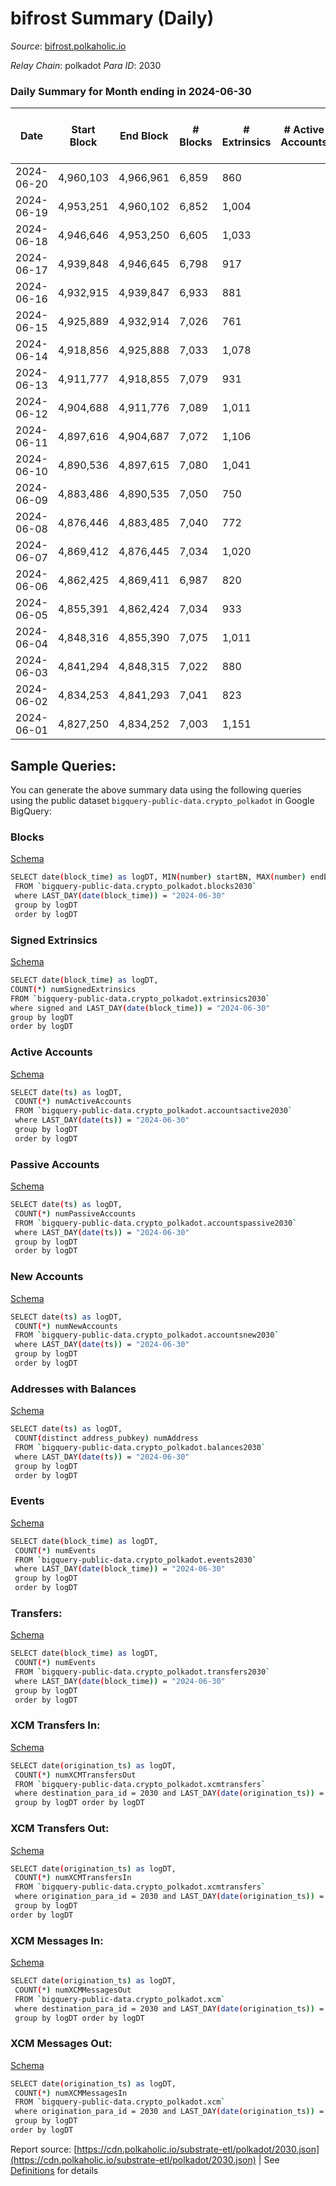 # bifrost Summary (Daily)

_Source_: [bifrost.polkaholic.io](https://bifrost.polkaholic.io)

*Relay Chain*: polkadot
*Para ID*: 2030



### Daily Summary for Month ending in 2024-06-30


| Date    | Start Block | End Block | # Blocks | # Extrinsics | # Active Accounts | # Passive Accounts | # New Accounts | # Addresses | # Events  | # Transfers ($USD) | # XCM Transfers In ($USD) | # XCM Transfers Out ($USD) | # XCM In | # XCM Out | Issues |
|---------|-------------|-----------|----------|--------------|-------------------|--------------------|----------------|-------------|-----------|--------------------|---------------------------|----------------------------|----------|-----------|--------|
| 2024-06-20 | 4,960,103 | 4,966,961 | 6,859 | 860 |  |  |  | 39,086 | 22,130 | 607 ($7,566.13) |   |   |  |  |  |
| 2024-06-19 | 4,953,251 | 4,960,102 | 6,852 | 1,004 |  |  |  | 39,077 | 24,849 | 1,015 ($12,227.22) |   |   |  |  |  |
| 2024-06-18 | 4,946,646 | 4,953,250 | 6,605 | 1,033 |  |  |  | 39,059 | 24,609 | 1,065 ($22,936.62) |   |   |  |  |  |
| 2024-06-17 | 4,939,848 | 4,946,645 | 6,798 | 917 |  |  |  | 39,055 | 22,815 | 712 ($19,027.90) |   |   |  |  |  |
| 2024-06-16 | 4,932,915 | 4,939,847 | 6,933 | 881 |  |  |  | 39,042 | 23,036 | 803 ($9,556.43) |   |   |  |  |  |
| 2024-06-15 | 4,925,889 | 4,932,914 | 7,026 | 761 |  |  |  | 39,035 | 21,820 | 533 ($4,895.21) |   |   |  |  |  |
| 2024-06-14 | 4,918,856 | 4,925,888 | 7,033 | 1,078 |  |  |  | 39,027 | 25,291 | 878 ($186,656.56) |   |   |  |  |  |
| 2024-06-13 | 4,911,777 | 4,918,855 | 7,079 | 931 |  |  |  | 39,015 | 23,362 | 600 ($4,770.76) |   |   |  |  |  |
| 2024-06-12 | 4,904,688 | 4,911,776 | 7,089 | 1,011 |  |  |  |  | 24,362 | 872 ($9,540.05) |   |   |  |  |  |
| 2024-06-11 | 4,897,616 | 4,904,687 | 7,072 | 1,106 |  |  |  | 38,995 | 25,167 | 957 ($431,282.33) |   |   |  |  |  |
| 2024-06-10 | 4,890,536 | 4,897,615 | 7,080 | 1,041 |  |  |  | 38,987 | 24,574 | 876 ($9,119.23) |   |   |  |  |  |
| 2024-06-09 | 4,883,486 | 4,890,535 | 7,050 | 750 |  |  |  | 38,979 | 21,664 | 568 ($3,559.18) |   |   |  |  |  |
| 2024-06-08 | 4,876,446 | 4,883,485 | 7,040 | 772 |  |  |  | 38,970 | 21,936 | 567 ($13,797.04) |   |   |  |  |  |
| 2024-06-07 | 4,869,412 | 4,876,445 | 7,034 | 1,020 |  |  |  | 38,968 | 24,109 | 900 ($37,821.67) |   |   |  |  |  |
| 2024-06-06 | 4,862,425 | 4,869,411 | 6,987 | 820 |  |  |  | 38,957 | 22,567 | 704 ($858.30) |   |   |  |  |  |
| 2024-06-05 | 4,855,391 | 4,862,424 | 7,034 | 933 |  |  |  | 38,942 | 23,801 | 773 ($3,892.52) |   |   |  |  |  |
| 2024-06-04 | 4,848,316 | 4,855,390 | 7,075 | 1,011 |  |  |  | 38,928 | 24,843 | 916 ($5,721.92) |   |   |  |  |  |
| 2024-06-03 | 4,841,294 | 4,848,315 | 7,022 | 880 |  |  |  | 38,922 | 22,997 | 668 ($551,961.40) |   |   |  |  |  |
| 2024-06-02 | 4,834,253 | 4,841,293 | 7,041 | 823 |  |  |  | 38,912 | 22,636 | 674 ($9,417.82) |   |   |  |  |  |
| 2024-06-01 | 4,827,250 | 4,834,252 | 7,003 | 1,151 |  |  |  | 36,105 | 24,139 | 608 ($4,299.57) |   |   |  |  |  |

## Sample Queries:
You can generate the above summary data using the following queries using the public dataset `bigquery-public-data.crypto_polkadot` in Google BigQuery:


### Blocks 

[Schema](https://github.com/colorfulnotion/substrate-etl/blob/main/schema/blocks.json)

```bash
SELECT date(block_time) as logDT, MIN(number) startBN, MAX(number) endBN, COUNT(*) numBlocks 
 FROM `bigquery-public-data.crypto_polkadot.blocks2030`  
 where LAST_DAY(date(block_time)) = "2024-06-30" 
 group by logDT 
 order by logDT
```

### Signed Extrinsics 

[Schema](https://github.com/colorfulnotion/substrate-etl/blob/main/schema/extrinsics.json)

```bash
SELECT date(block_time) as logDT, 
COUNT(*) numSignedExtrinsics 
FROM `bigquery-public-data.crypto_polkadot.extrinsics2030`  
where signed and LAST_DAY(date(block_time)) = "2024-06-30" 
group by logDT 
order by logDT
```

### Active Accounts 

[Schema](https://github.com/colorfulnotion/substrate-etl/blob/main/schema/accountsactive.json)

```bash
SELECT date(ts) as logDT, 
 COUNT(*) numActiveAccounts 
 FROM `bigquery-public-data.crypto_polkadot.accountsactive2030` 
 where LAST_DAY(date(ts)) = "2024-06-30" 
 group by logDT 
 order by logDT
```

### Passive Accounts 

[Schema](https://github.com/colorfulnotion/substrate-etl/blob/main/schema/accountspassive.json)

```bash
SELECT date(ts) as logDT, 
 COUNT(*) numPassiveAccounts 
 FROM `bigquery-public-data.crypto_polkadot.accountspassive2030` 
 where LAST_DAY(date(ts)) = "2024-06-30" 
 group by logDT 
 order by logDT
```

### New Accounts 

[Schema](https://github.com/colorfulnotion/substrate-etl/blob/main/schema/accountsnew.json)

```bash
SELECT date(ts) as logDT, 
 COUNT(*) numNewAccounts 
 FROM `bigquery-public-data.crypto_polkadot.accountsnew2030` 
 where LAST_DAY(date(ts)) = "2024-06-30" 
 group by logDT
 order by logDT
```

### Addresses with Balances 

[Schema](https://github.com/colorfulnotion/substrate-etl/blob/main/schema/balances.json)

```bash
SELECT date(ts) as logDT,
 COUNT(distinct address_pubkey) numAddress 
 FROM `bigquery-public-data.crypto_polkadot.balances2030` 
 where LAST_DAY(date(ts)) = "2024-06-30" 
 group by logDT 
 order by logDT
```

### Events 

[Schema](https://github.com/colorfulnotion/substrate-etl/blob/main/schema/events.json)

```bash
SELECT date(block_time) as logDT, 
 COUNT(*) numEvents 
 FROM `bigquery-public-data.crypto_polkadot.events2030` 
 where LAST_DAY(date(block_time)) = "2024-06-30" 
 group by logDT 
 order by logDT
```

### Transfers:

[Schema](https://github.com/colorfulnotion/substrate-etl/blob/main/schema/transfers.json)

```bash
SELECT date(block_time) as logDT, 
 COUNT(*) numEvents 
 FROM `bigquery-public-data.crypto_polkadot.transfers2030` 
 where LAST_DAY(date(block_time)) = "2024-06-30" 
 group by logDT 
 order by logDT
```

### XCM Transfers In: 

[Schema](https://github.com/colorfulnotion/substrate-etl/blob/main/schema/xcmtransfers.json)

```bash
SELECT date(origination_ts) as logDT, 
 COUNT(*) numXCMTransfersOut 
 FROM `bigquery-public-data.crypto_polkadot.xcmtransfers` 
 where destination_para_id = 2030 and LAST_DAY(date(origination_ts)) = "2024-06-30" 
 group by logDT order by logDT
```

### XCM Transfers Out: 

[Schema](https://github.com/colorfulnotion/substrate-etl/blob/main/schema/xcmtransfers.json)

```bash
SELECT date(origination_ts) as logDT, 
 COUNT(*) numXCMTransfersIn 
 FROM `bigquery-public-data.crypto_polkadot.xcmtransfers` 
 where origination_para_id = 2030 and LAST_DAY(date(origination_ts)) = "2024-06-30" 
 group by logDT 
order by logDT
```

### XCM Messages In: 

[Schema](https://github.com/colorfulnotion/substrate-etl/blob/main/schema/xcm.json)

```bash
SELECT date(origination_ts) as logDT, 
 COUNT(*) numXCMMessagesOut 
 FROM `bigquery-public-data.crypto_polkadot.xcm` 
 where destination_para_id = 2030 and LAST_DAY(date(origination_ts)) = "2024-06-30" 
 group by logDT order by logDT
```

### XCM Messages Out: 

[Schema](https://github.com/colorfulnotion/substrate-etl/blob/main/schema/xcm.json)

```bash
SELECT date(origination_ts) as logDT, 
 COUNT(*) numXCMMessagesIn 
 FROM `bigquery-public-data.crypto_polkadot.xcm` 
 where origination_para_id = 2030 and LAST_DAY(date(origination_ts)) = "2024-06-30" 
 group by logDT 
order by logDT
```


Report source: [https://cdn.polkaholic.io/substrate-etl/polkadot/2030.json](https://cdn.polkaholic.io/substrate-etl/polkadot/2030.json) | See [Definitions](/DEFINITIONS.md) for details
